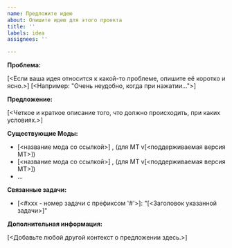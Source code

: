```yaml
---
name: Предложите идею
about: Опишите идею для этого проекта
title: ''
labels: idea
assignees: ''

---
```


<!--

Вы вольны описать идею в свободном стиле, но вот наши рекомендации.

При создании идеи: 
 - проверьте нет ли уже подобной идеи ([используйте поиск](https://github.com/lord-server/lord/issues?utf8=%E2%9C%93&q=is%3Aissue+%D0%BA%D1%80%D0%B0%D1%84%D1%82))
 - если нашли, голосуйте за понравившиеся
 - предлагайте альтернативу, если идея не совсем та, что искали
 - избегайте больших и расплывчатых формулировок
 - подумайте можете ли вы разбить эту идю на несколько небольших идей 

( ! удалите этот блок)
 
-->

**Проблема:**

[<Если ваша идея относится к какой-то проблеме, опишите её коротко и ясно.>]
[<Например: "Очень неудобно, когда при нажатии...">]

**Предложение:**

[<Четкое и краткое описание того, что должно происходить, при каких условиях.>]

**Существующие Моды:**

 - [<название мода со ссылкой>] , (для MT v[<поддерживаемая версия MT>])
 - [<название мода со ссылкой>] , (для MT v[<поддерживаемая версия MT>])
 - ...

**Связанные задачи:**
 - [<#xxx - номер задачи с префиксом '#'>]: "[<Заголовок указанной задачи>]"

**Дополнительная информация:**

[<Добавьте любой другой контекст о предложении здесь.>]
